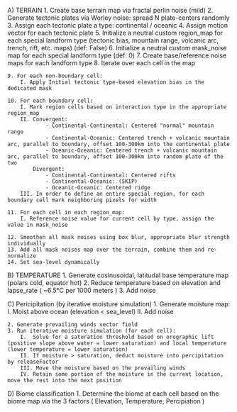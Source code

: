 A) TERRAIN
	1. Create base terrain map via fractal perlin noise (mild)
	2. Generate tectonic plates via Worley noise: spread N plate-centers randomly
	3. Assign each tectonic plate a type: continental / oceanic
	4. Assign motion vector for each tectonic plate
	5. Initialize a neutral custom region_map for each special landform type (tectonic bias, mountain range, volcanic arc, trench, rift, etc. maps) (def: False)
	6. Initialize a neutral custom mask_noise map for each special landform type (def: 0)
	7. Create base/reference noise maps for each landform type
	8. Iterate over each cell in the map
	
	9. For each non-boundary cell:
		I. Apply Initial tectonic type-based elevation bias in the dedicated mask 
		
	10. For each boundary cell:
		I. Mark region cells based on interaction type in the appropriate region_map
		II. Convergent:
				- Continental-Continental: Centered "normal" mountain range
				- Continental-Oceanic: Centered trench + volcanic mountain arc, parallel to boundary, offset 100-300km into the continental plate
				- Oceanic-Oceanic: Centered trench + volcanic mountain arc, parallel to boundary, offset 100-300km into random plate of the two
			Divergent: 
				- Continental-Continental: Centered rifts
				- Continental-Oceanic: (SKIP)
				- Oceanic-Oceanic: Centered ridge
		III. In order to define an entire special region, for each boundary cell mark neighboring pixels for width
		
	11. For each cell in each region_map:
		I. Reference noise value for current cell by type, assign the value in mask_noise
	
	12. Smoothen all mask noises using box blur, appropriate blur strength individually
	13. Add all mask noises map over the terrain, combine them and re-normalize
	14. Set sea-level dynamically
	
	
B) TEMPERATURE
	1. Generate cosinusoidal, latitudal base temperature map (polars cold, equator hot)
	2. Reduce temperature based on elevation and lapse_rate ( ~6.5°C per 1000 meters )
	3. Add noise
	
	
C) Pericipitation (by iterative moisture simulation)
	1. Generate moisture map:
		I. Moist above ocean (elevation < sea_level)
		II. Add noise
		
	2. Generate prevailing winds vector field
	3. Run iterative moisture simulation (for each cell):
		I. 	Solve for a saturation threshold based on orographic lift (positive slope above water = lower saturation) and local temperature (lower temperature = lower saturation)
		II. If moisture > saturation, deduct moisture into percipitation by releaseFactor
		III. Move the moisture based on the prevailing winds
		IV. Retain some portion of the moisture in the current location, move the rest into the next position
	
	
D) Biome classification
	1. Determine the biome at each cell based on the biome map via the 3 factors ( Elevation, Temperature, Percipiation ) 